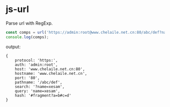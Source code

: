 # js-url

Parse url with RegExp.

```javascript
const comps = url('https://admin:root@www.chelaile.net.cn:80/abc/def?name=xesam#fragment?a=b#c=d')
console.log(comps);
```
output:
```json5
{
    protocol: 'https:',
    auth: 'admin:root',
    host: 'www.chelaile.net.cn:80',
    hostname: 'www.chelaile.net.cn',
    port: '80',
    pathname: '/abc/def',
    search: '?name=xesam',
    query: 'name=xesam',
    hash: '#fragment?a=b#c=d'
}
```